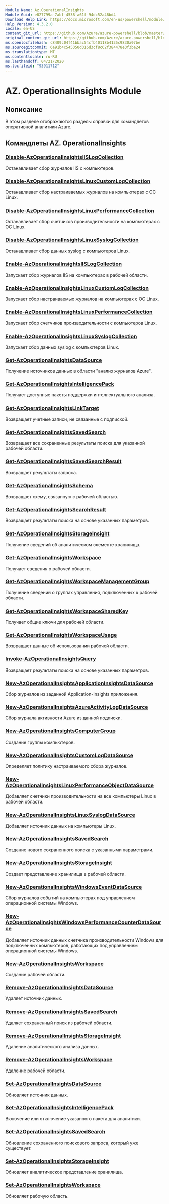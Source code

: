 ```yaml
---
Module Name: Az.OperationalInsights
Module Guid: e827799a-7abf-4538-a61f-94dc52a48bd4
Download Help Link: https://docs.microsoft.com/en-us/powershell/module/az.operationalinsights
Help Version: 4.3.2.0
Locale: en-US
content_git_url: https://github.com/Azure/azure-powershell/blob/master/src/OperationalInsights/OperationalInsights/help/Az.OperationalInsights.md
original_content_git_url: https://github.com/Azure/azure-powershell/blob/master/src/OperationalInsights/OperationalInsights/help/Az.OperationalInsights.md
ms.openlocfilehash: c8409c04f41bbac54cfb40118b4135c9830a07be
ms.sourcegitcommit: 6a91b4c545350d316d3cf8c62f384478e3f3ba24
ms.translationtype: MT
ms.contentlocale: ru-RU
ms.lasthandoff: 04/21/2020
ms.locfileid: "93911712"
---
```

# AZ. OperationalInsights Module
## Nописание
В этом разделе отображаются разделы справки для командлетов оперативной аналитики Azure.

## Командлеты AZ. OperationalInsights
### [Disable-AzOperationalInsightsIISLogCollection](Disable-AzOperationalInsightsIISLogCollection.md)
Останавливает сбор журналов IIS с компьютеров.

### [Disable-AzOperationalInsightsLinuxCustomLogCollection](Disable-AzOperationalInsightsLinuxCustomLogCollection.md)
Останавливает сбор настраиваемых журналов на компьютерах с ОС Linux.

### [Disable-AzOperationalInsightsLinuxPerformanceCollection](Disable-AzOperationalInsightsLinuxPerformanceCollection.md)
Останавливает сбор счетчиков производительности на компьютерах с ОС Linux.

### [Disable-AzOperationalInsightsLinuxSyslogCollection](Disable-AzOperationalInsightsLinuxSyslogCollection.md)
Останавливает сбор данных syslog с компьютеров Linux.

### [Enable-AzOperationalInsightsIISLogCollection](Enable-AzOperationalInsightsIISLogCollection.md)
Запускает сбор журналов IIS на компьютерах в рабочей области.

### [Enable-AzOperationalInsightsLinuxCustomLogCollection](Enable-AzOperationalInsightsLinuxCustomLogCollection.md)
Запускает сбор настраиваемых журналов на компьютерах с ОС Linux.

### [Enable-AzOperationalInsightsLinuxPerformanceCollection](Enable-AzOperationalInsightsLinuxPerformanceCollection.md)
Запускает сбор счетчиков производительности с компьютеров Linux.

### [Enable-AzOperationalInsightsLinuxSyslogCollection](Enable-AzOperationalInsightsLinuxSyslogCollection.md)
Запускает сбор данных syslog с компьютеров Linux.

### [Get-AzOperationalInsightsDataSource](Get-AzOperationalInsightsDataSource.md)
Получение источников данных в области "анализ журналов Azure".

### [Get-AzOperationalInsightsIntelligencePack](Get-AzOperationalInsightsIntelligencePack.md)
Получает доступные пакеты поддержки интеллектуального анализа.

### [Get-AzOperationalInsightsLinkTarget](Get-AzOperationalInsightsLinkTarget.md)
Возвращает учетные записи, не связанные с подпиской.

### [Get-AzOperationalInsightsSavedSearch](Get-AzOperationalInsightsSavedSearch.md)
Возвращает все сохраненные результаты поиска для указанной рабочей области.

### [Get-AzOperationalInsightsSavedSearchResult](Get-AzOperationalInsightsSavedSearchResult.md)
Возвращает результаты запроса.

### [Get-AzOperationalInsightsSchema](Get-AzOperationalInsightsSchema.md)
Возвращает схему, связанную с рабочей областью.

### [Get-AzOperationalInsightsSearchResult](Get-AzOperationalInsightsSearchResult.md)
Возвращает результаты поиска на основе указанных параметров.

### [Get-AzOperationalInsightsStorageInsight](Get-AzOperationalInsightsStorageInsight.md)
Получение сведений об аналитическом элементе хранилища.

### [Get-AzOperationalInsightsWorkspace](Get-AzOperationalInsightsWorkspace.md)
Получает сведения о рабочей области.

### [Get-AzOperationalInsightsWorkspaceManagementGroup](Get-AzOperationalInsightsWorkspaceManagementGroup.md)
Получение сведений о группах управления, подключенных к рабочей области.

### [Get-AzOperationalInsightsWorkspaceSharedKey](Get-AzOperationalInsightsWorkspaceSharedKey.md)
Получает общие ключи для рабочей области.

### [Get-AzOperationalInsightsWorkspaceUsage](Get-AzOperationalInsightsWorkspaceUsage.md)
Возвращает данные об использовании рабочей области.

### [Invoke-AzOperationalInsightsQuery](Invoke-AzOperationalInsightsQuery.md)
Возвращает результаты поиска на основе указанных параметров.

### [New-AzOperationalInsightsApplicationInsightsDataSource](New-AzOperationalInsightsApplicationInsightsDataSource.md)
Сбор журналов из заданной Application-Insights приложения.

### [New-AzOperationalInsightsAzureActivityLogDataSource](New-AzOperationalInsightsAzureActivityLogDataSource.md)
Сбор журнала активности Azure из данной подписки.

### [New-AzOperationalInsightsComputerGroup](New-AzOperationalInsightsComputerGroup.md)
Создание группы компьютеров.

### [New-AzOperationalInsightsCustomLogDataSource](New-AzOperationalInsightsCustomLogDataSource.md)
Определяет политику настраиваемого сбора журналов.

### [New-AzOperationalInsightsLinuxPerformanceObjectDataSource](New-AzOperationalInsightsLinuxPerformanceObjectDataSource.md)
Добавляет счетчики производительности на все компьютеры Linux в рабочей области.

### [New-AzOperationalInsightsLinuxSyslogDataSource](New-AzOperationalInsightsLinuxSyslogDataSource.md)
Добавляет источник данных на компьютеры Linux.

### [New-AzOperationalInsightsSavedSearch](New-AzOperationalInsightsSavedSearch.md)
Создание нового сохраненного поиска с указанными параметрами.

### [New-AzOperationalInsightsStorageInsight](New-AzOperationalInsightsStorageInsight.md)
Создает представление хранилища в рабочей области.

### [New-AzOperationalInsightsWindowsEventDataSource](New-AzOperationalInsightsWindowsEventDataSource.md)
Сбор журналов событий на компьютерах под управлением операционной системы Windows.

### [New-AzOperationalInsightsWindowsPerformanceCounterDataSource](New-AzOperationalInsightsWindowsPerformanceCounterDataSource.md)
Добавляет источник данных счетчика производительности Windows для подключенных компьютеров, работающих под управлением операционной системы Windows.

### [New-AzOperationalInsightsWorkspace](New-AzOperationalInsightsWorkspace.md)
Создание рабочей области.

### [Remove-AzOperationalInsightsDataSource](Remove-AzOperationalInsightsDataSource.md)
Удаляет источник данных.

### [Remove-AzOperationalInsightsSavedSearch](Remove-AzOperationalInsightsSavedSearch.md)
Удаляет сохраненный поиск из рабочей области.

### [Remove-AzOperationalInsightsStorageInsight](Remove-AzOperationalInsightsStorageInsight.md)
Удаление аналитического анализа данных.

### [Remove-AzOperationalInsightsWorkspace](Remove-AzOperationalInsightsWorkspace.md)
Удаление рабочей области.

### [Set-AzOperationalInsightsDataSource](Set-AzOperationalInsightsDataSource.md)
Обновляет источник данных.

### [Set-AzOperationalInsightsIntelligencePack](Set-AzOperationalInsightsIntelligencePack.md)
Включение или отключение указанного пакета для аналитики.

### [Set-AzOperationalInsightsSavedSearch](Set-AzOperationalInsightsSavedSearch.md)
Обновление сохраненного поискового запроса, который уже существует.

### [Set-AzOperationalInsightsStorageInsight](Set-AzOperationalInsightsStorageInsight.md)
Обновляет аналитическое представление хранилища.

### [Set-AzOperationalInsightsWorkspace](Set-AzOperationalInsightsWorkspace.md)
Обновляет рабочую область.

